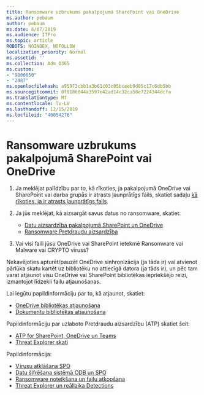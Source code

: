 ```yaml
---
title: Ransomware uzbrukums pakalpojumā SharePoint vai OneDrive
ms.author: pebaum
author: pebaum
ms.date: 8/07/2019
ms.audience: ITPro
ms.topic: article
ROBOTS: NOINDEX, NOFOLLOW
localization_priority: Normal
ms.assetid: ''
ms.collection: Adm_O365
ms.custom:
- "9000650"
- "2487"
ms.openlocfilehash: a95973cbb1a3b61c03c05bceeb9d85c17c6db5bb
ms.sourcegitcommit: 0f0186044a3597e42ad14c32ca58e7224344dcfa
ms.translationtype: MT
ms.contentlocale: lv-LV
ms.lasthandoff: 12/15/2019
ms.locfileid: "40054276"
---
```

# <a name="ransomware-attack-in-sharepoint-or-onedrive"></a>Ransomware uzbrukums pakalpojumā SharePoint vai OneDrive

1.  Ja meklējat palīdzību par to, kā rīkoties, ja pakalpojumā OneDrive vai SharePoint vai darba grupās ir atrasts ļaunprātīgs fails, skatiet sadaļu [kā rīkoties, ja ir atrasts ļaunprātīgs fails](https://support.office.com/en-ie/article/what-to-do-when-a-malicious-file-is-found-in-sharepoint-online-onedrive-or-microsoft-teams-01e902ad-a903-4e0f-b093-1e1ac0c37ad2).
2. Ja jūs meklējat, kā aizsargāt savus datus no ransomware, skatiet:
    - [Datu aizsardzība pakalpojumā SharePoint un OneDrive](https://docs.microsoft.com/sharepoint/safeguarding-your-data) 
    - [Ransomware Pretdraudu aizsardzība](https://docs.microsoft.com/windows/security/threat-protection/intelligence/ransomware-malware)    

3.  Vai visi faili jūsu OneDrive vai SharePoint ietekmē Ransomware vai Malware vai CRYPTO vīruss? 

Nekavējoties apturēt/pauzēt OneDrive sinhronizācija (ja tāda ir) vai atvienot pārlūka skatu kartēt uz bibliotēku no attiecīgā datora (ja tāds ir), un pēc tam varat atjaunot visu OneDrive vai SharePoint bibliotēkas iepriekšējo reizi, izmantojot līdzekli failu atjaunošanas. 

Lai iegūtu papildinformāciju par to, kā atjaunot, skatiet:

- [OneDrive bibliotēkas atjaunošana](https://support.office.com/article/restore-your-onedrive-fa231298-759d-41cf-bcd0-25ac53eb8a150)
- [Dokumentu bibliotēkas atjaunošana](https://support.office.com/article/restore-a-document-library-317791c3-8bd0-4dfd-8254-3ca90883d39a)

Papildinformāciju par uzlaboto Pretdraudu aizsardzību (ATP) skatiet šeit:
- [ATP for SharePoint, OneDrive un Teams](https://docs.microsoft.com/office365/securitycompliance/atp-for-spo-odb-and-teams)
- [Threat Explorer skati](https://docs.microsoft.com/office365/securitycompliance/threat-explorer-views)

Papildinformācija:

- [Vīrusu atklāšana SPO](https://docs.microsoft.com/office365/securitycompliance/virus-detection-in-spo)</br>
- [Datu šifrēšana sistēmā ODB un SPO](https://docs.microsoft.com/office365/securitycompliance/data-encryption-in-odb-and-spo)</br>
- [Ransomware noteikšana un failu atkopšana](https://support.office.com/article/Ransomware-detection-and-recovering-your-files-0d90ec50-6bfd-40f4-acc7-b8c12c73637f)</br>
- [Threat Explorer un reāllaika Detections](https://docs.microsoft.com/office365/securitycompliance/threat-explorer-views)